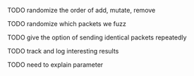TODO randomize the order of add, mutate, remove

TODO randomize which packets we fuzz

TODO give the option of sending identical packets repeatedly

TODO track and log interesting results

TODO need to explain parameter